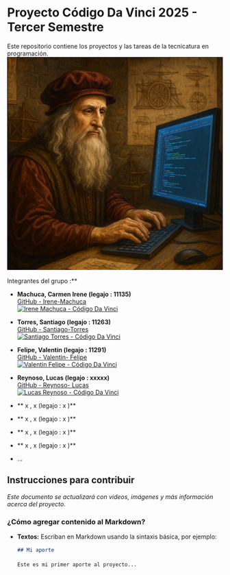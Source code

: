 # Proyecto Código Da Vinci 2025 - Tercer Semestre

Este repositorio contiene los proyectos y las tareas de la tecnicatura en programación.  
![Leonardo programando](./assets/codigoDavinci.png)

Integrantes del grupo :**  
- **Machuca, Carmen Irene (legajo : 11135)**  
  [GitHub - Irene-Machuca ](https://github.com/mirenecarmen)  
  [![Irene Machuca - Código Da Vinci ](https://img.shields.io/badge/Código%20Da%20Vinci-Irene%20Machuca-blueyellow?logo=github)](https://github.com/irenemachuca)

- **Torres, Santiago (legajo : 11263)**  
  [GitHub - Santiago-Torres ](https://github.com/Serrix06)  
  [![Santiago Torres - Código Da Vinci ](https://img.shields.io/badge/Código%20Da%20Vinci-Santiago%20Torres-blueyellow?logo=github)](https://github.com/Serrix06)
  
-  **Felipe, Valentin (legajo : 11291)**  
  [GitHub - Valentin- Felipe ](https://github.com/Valentin-Felipe)  
  [![Valentin Felipe - Código Da Vinci ](https://img.shields.io/badge/Código%20Da%20Vinci-Valentin%20Felipe-blueyellow?logo=github)](https://github.com/Valentin-Felipe) 
- **Reynoso, Lucas (legajo : xxxxx)**  
  [GitHub - Reynoso- Lucas ](https://github.com/LucasReynoso4)  
  [![Lucas Reynoso - Código Da Vinci ](https://img.shields.io/badge/Código%20Da%20Vinci-Valentin%20Felipe-blueyellow?logo=github)](https://github.com/LucasReynoso4) 
- ** x , x (legajo : x )**
- ** x , x (legajo : x )**
- ** x , x (legajo : x )**
- ** x , x (legajo : x )** 


- ...

## Instrucciones para contribuir

*Este documento se actualizará con videos, imágenes y más información acerca del proyecto.*

### ¿Cómo agregar contenido al Markdown?

- **Textos:** Escriban en Markdown usando la sintaxis básica, por ejemplo:
  
  ```markdown
  ## Mi aporte
  
  Este es mi primer aporte al proyecto...
